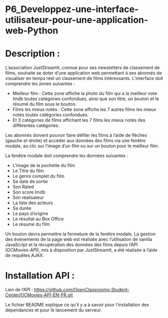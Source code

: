 # P6_Developpez-une-interface-utilisateur-pour-une-application-web-Python

# Description :
L’association JustStreamIt, connue pour ses newsletters de classement de films, souhaite se doter d’une application web permettant à ses abonnés de visualiser en temps réel un classement de films intéressants.
L’interface doit comprendre les zones suivantes : 
* Meilleur film : Cette zone affiche la photo du film qui a la meilleur note Imdb toutes catégories confondues, ainsi que son titre, un bouton et le résumé du film sous le bouton.
* Films les mieux notés : Cette zone affiche les 7 autres films les mieux notés toutes catégories confondues. 
* Et 3 catégories de films affichant les 7 films les mieux notés des différentes catégories.

Les abonnés doivent pouvoir faire défiler les films à l’aide de flèches (gauche et droite) et accéder aux données des films via une fenêtre modale, au clic sur l’image d’un film ou sur un bouton pour le meilleur film.

La fenêtre modale doit comprendre les données suivantes :
* L’image de la pochette du film
* Le Titre du film
* Le genre complet du film
* Sa date de sortie
* Son Rated
* Son score Imdb
* Son réalisateur
* La liste des acteurs
* Sa durée
* Le pays d’origine
* Le résultat au Box Office
* Le résumé du film

Un bouton devra permettre la fermeture de la fenêtre modale.
La gestion des événements de la page web est réalisée avec l’utilisation de vanilla JavaScript et la récupération des données des films depuis l’API (OCMovies-API), mis à disposition par JustStreamIt, a été réalisée à l’aide de requêtes AJAX.

# Installation API :

Lien de l’API : https://github.com/OpenClassrooms-Student-Center/OCMovies-API-EN-FR.git

Le fichier README explique ce qu’il y a à savoir pour l’installation des dépendances et pour le lancement du serveur.








